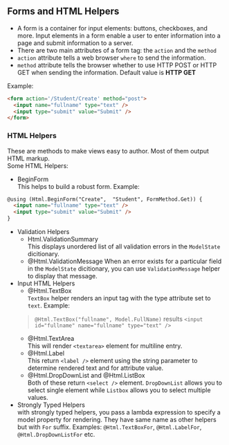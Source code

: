 ## Forms and HTML Helpers
* A form is a container for input elements: buttons, checkboxes, and more. Input elements in a form enable a user to enter information into a page and submit information to a server.
* There are two main attributes of a form tag: the `action` and the `method`
* `action` attribute tells a web browser `where` to send the information.
* `method` attribute tells the browser whether to use HTTP POST or HTTP GET when sending the information. Default value is **HTTP GET**

Example:  
```html
<form action='/Student/Create' method="post">
  <input name="fullname" type="text" />
  <input type="submit" value="Submit" />
</form>
```
### HTML Helpers
These are methods to make views easy to author. Most of them output HTML markup.  
Some HTML Helpers:
* BeginForm  
This helps to build a robust form. Example:
```html
@using (Html.BeginForm("Create",  "Student", FormMethod.Get)) {
  <input name="fullname" type="text" />
  <input type="submit" value="Submit" />
}
```
* Validation Helpers
    * Html.ValidationSummary  
This displays unordered list of all validation errors in the `ModelState` dicitionary.
    * @Html.ValidationMessage
    When an error exists for a particular field in the `ModelState` dicitionary, you can use `ValidationMessage` helper to display that message.
* Input HTML Helpers  
    * @Html.TextBox  
    `TextBox` helper renders an input tag with the type attribute set to `text`. Example:
    >`@Html.TextBox("fullname", Model.FullName)`
    results
    >`<input id="fullname" name="fullname" type="text" />`
    * @Html.TextArea  
    This will render `<textarea>` element for multiline entry.
    * @Html.Label  
    This return `<label />` element using the string parameter to determine rendered text and for attribute value.
    * @Html.DropDownList and @Html.ListBox  
    Both of these return `<select />` element. `DropDownList` allows you to select single element while `Listbox` allows you to select multiple values.
* Strongly Typed Helpers  
with strongly typed helpers, you pass a lambda expression to specify a model property for rendering.
They have same name as other helpers but with `For` suffix. Examples: `@Html.TextBoxFor`, `@Html.LabelFor`, `@Html.DropDownListFor` etc.

